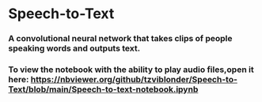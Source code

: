 # Speech-to-Text
### A convolutional neural network that takes clips of people speaking words and outputs text.

### To view the notebook with the ability to play audio files,open it here: https://nbviewer.org/github/tzviblonder/Speech-to-Text/blob/main/Speech-to-text-notebook.ipynb
